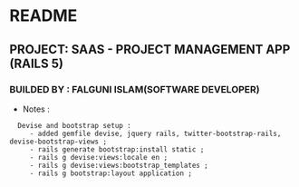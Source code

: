 # README

## PROJECT: SAAS - PROJECT MANAGEMENT APP (RAILS 5)

### BUILDED BY : FALGUNI ISLAM(SOFTWARE DEVELOPER)





*  Notes :

```
  Devise and bootstrap setup :
     - added gemfile devise, jquery rails, twitter-bootstrap-rails, devise-bootstrap-views ; 
     - rails generate bootstrap:install static ;
     - rails g devise:views:locale en ;
     - rails g devise:views:bootstrap_templates ;
     - rails g bootstrap:layout application ; 
     
```